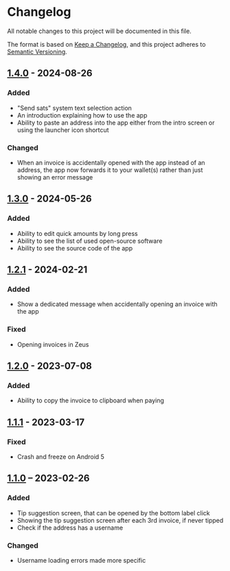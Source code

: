 # Changelog

All notable changes to this project will be documented in this file.

The format is based on [Keep a Changelog](https://keepachangelog.com/en/1.0.0/),
and this project adheres to [Semantic Versioning](https://semver.org/spec/v2.0.0.html).

## [1.4.0] - 2024-08-26

### Added

- "Send sats" system text selection action
- An introduction explaining how to use the app
- Ability to paste an address into the app either from the intro screen
  or using the launcher icon shortcut

### Changed

- When an invoice is accidentally opened with the app instead of an address,
  the app now forwards it to your wallet(s) rather than just showing an error message

## [1.3.0] - 2024-05-26

### Added

- Ability to edit quick amounts by long press
- Ability to see the list of used open-source software
- Ability to see the source code of the app

## [1.2.1] - 2024-02-21

### Added

- Show a dedicated message when accidentally opening an invoice with the app

### Fixed

- Opening invoices in Zeus

## [1.2.0] - 2023-07-08

### Added

- Ability to copy the invoice to clipboard when paying

## [1.1.1] - 2023-03-17

### Fixed

- Crash and freeze on Android 5

## [1.1.0] – 2023-02-26

### Added

- Tip suggestion screen, that can be opened by the bottom label click
- Showing the tip suggestion screen after each 3rd invoice, if never tipped
- Check if the address has a username

### Changed

- Username loading errors made more specific

[Unreleased]: https://github.com/Radiokot/ln-addr-to-invoice/compare/1.4.0(7)...HEAD

[1.4.0]: https://github.com/Radiokot/ln-addr-to-invoice/compare/1.3.0(6)...1.4.0(7)

[1.3.0]: https://github.com/Radiokot/ln-addr-to-invoice/compare/1.2.1(5)...1.3.0(6)

[1.2.1]: https://github.com/Radiokot/ln-addr-to-invoice/compare/1.2.0(4)...1.2.1(5)

[1.2.0]: https://github.com/Radiokot/ln-addr-to-invoice/compare/1.1.1(3)...1.2.0(4)

[1.1.1]: https://github.com/Radiokot/ln-addr-to-invoice/compare/1.1.0(2)...1.1.1(3)

[1.1.0]: https://github.com/Radiokot/ln-addr-to-invoice/compare/1.0.0(1)...1.1.0(2)
